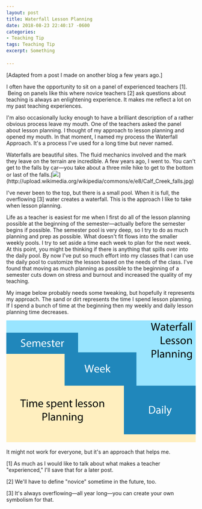 ```yaml
---
layout: post
title: Waterfall Lesson Planning
date: 2018-08-23 22:40:17 -0600
categories:
- Teaching Tip
tags: Teaching Tip
excerpt: Something

---
```

[Adapted from a post I made on another blog a few years ago.]

I often have the opportunity to sit on a panel of experienced teachers [1].  Being on panels like this where novice teachers [2] ask questions about teaching is always an enlightening experience. It makes me reflect a lot on my past teaching experiences.

I'm also occasionally lucky enough to have a brilliant description of a rather obvious process leave my mouth. One of the teachers asked the panel about lesson planning. I thought of my approach to lesson planning and opened my mouth. In that moment, I named my process the Waterfall Approach. It's a process I've used for a long time but never named.

Waterfalls are beautiful sites. The fluid mechanics involved and the mark they leave on the terrain are incredible. A few years ago, I went to. You can't get to the falls by car—you take about a three mile hike to get to the bottom or last of the falls.[![](https://images-blogger-opensocial.googleusercontent.com/gadgets/proxy?url=http%3A%2F%2Fupload.wikimedia.org%2Fwikipedia%2Fcommons%2Fe%2Fe8%2FCalf_Creek_falls.jpg&container=blogger&gadget=a&rewriteMime=image%2F*)](http://upload.wikimedia.org/wikipedia/commons/e/e8/Calf_Creek_falls.jpg)

I've never been to the top, but there is a small pool. When it is full, the overflowing [3] water creates a waterfall. This is the approach I like to take when lesson planning.

Life as a teacher is easiest for me when I first do all of the lesson planning possible at the beginning of the semester—actually before the semester begins if possible. The semester pool is very deep, so I try to do as much planning and prep as possible. What doesn't fit flows into the smaller weekly pools. I try to set aside a time each week to plan for the next week. At this point, you might be thinking if there is anything that spills over into the daily pool. By now I've put so much effort into my classes that I can use the daily pool to customize the lesson based on the needs of the class. I've found that moving as much planning as possible to the beginning of a semester cuts down on stress and burnout and increased the quality of my teaching.

My image below probably needs some tweaking, but hopefully it represents my approach. The sand or dirt represents the time I spend lesson planning. If I spend a bunch of time at the beginning then my weekly and daily lesson planning time decreases.

![](/assets/images/WaterfallLessonPlanning.png)

It might not work for everyone, but it's an approach that helps me.

[1] As much as I would like to talk about what makes a teacher "experienced," I'll save that for a later post.

[2] We'll have to define "novice" sometime in the future, too.

[3] It's always overflowing—all year long—you can create your own symbolism for that.